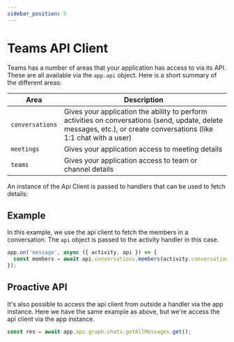 ```yaml
---
sidebar_position: 5
---
```


# Teams API Client

Teams has a number of areas that your application has access to via its API. These are all available via the `app.api` object. Here is a short summary of the different areas:

| Area | Description |
|------|-------------|
| `conversations` | Gives your application the ability to perform activities on conversations (send, update, delete messages, etc.), or create conversations (like 1:1 chat with a user) |
| `meetings` | Gives your application access to meeting details |
| `teams` | Gives your application access to team or channel details |


An instance of the Api Client is passed to handlers that can be used to fetch details:

## Example

In this example, we use the api client to fetch the members in a conversation. The `api` object is passed to the activity handler in this case.

<!-- langtabs-start -->
```typescript
app.on('message', async ({ activity, api }) => {
  const members = await api.conversations.members(activity.conversation.id).get();
});
```
<!-- langtabs-end -->

## Proactive API

It's also possible to access the api client from outside a handler via the app instance. Here we have the same example as above, but we're access the api client via the app instance.

<!-- langtabs-start -->
```typescript
const res = await app.api.graph.chats.getAllMessages.get();
```
<!-- langtabs-end -->


